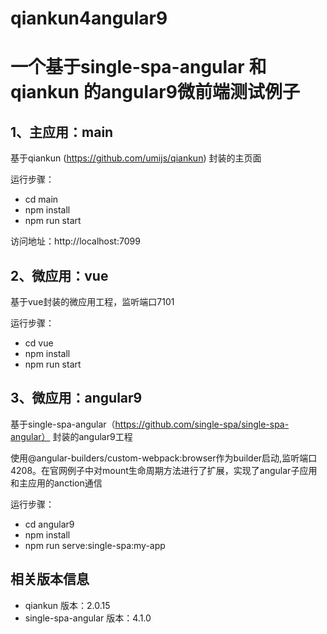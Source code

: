 # qiankun4angular9


# 一个基于single-spa-angular 和qiankun 的angular9微前端测试例子


## 1、主应用：main 
基于qiankun (https://github.com/umijs/qiankun) 封装的主页面

运行步骤：
* cd main 
* npm install
* npm run start

访问地址：http://localhost:7099


## 2、微应用：vue
基于vue封装的微应用工程，监听端口7101

运行步骤：
* cd vue 
* npm install
* npm run start


## 3、微应用：angular9
基于single-spa-angular（https://github.com/single-spa/single-spa-angular） 封装的angular9工程

使用@angular-builders/custom-webpack:browser作为builder启动,监听端口4208。在官网例子中对mount生命周期方法进行了扩展，实现了angular子应用和主应用的anction通信

运行步骤：
* cd angular9 
* npm install
* npm run serve:single-spa:my-app

## 相关版本信息
* qiankun 版本：2.0.15
* single-spa-angular 版本：4.1.0


